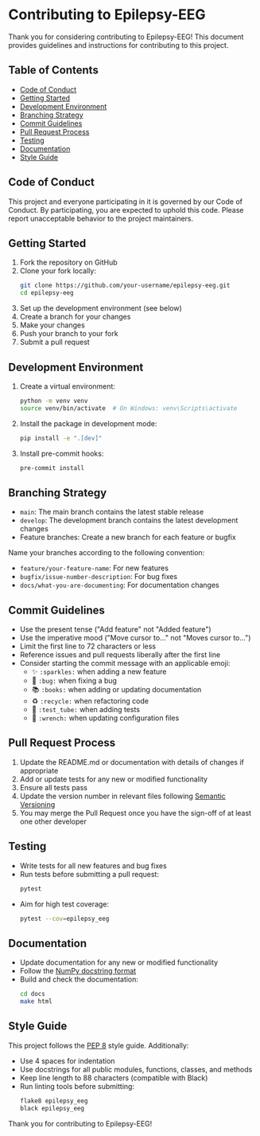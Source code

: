 # Contributing to Epilepsy-EEG

Thank you for considering contributing to Epilepsy-EEG! This document provides guidelines and instructions for contributing to this project.

## Table of Contents

- [Code of Conduct](#code-of-conduct)
- [Getting Started](#getting-started)
- [Development Environment](#development-environment)
- [Branching Strategy](#branching-strategy)
- [Commit Guidelines](#commit-guidelines)
- [Pull Request Process](#pull-request-process)
- [Testing](#testing)
- [Documentation](#documentation)
- [Style Guide](#style-guide)

## Code of Conduct

This project and everyone participating in it is governed by our Code of Conduct. By participating, you are expected to uphold this code. Please report unacceptable behavior to the project maintainers.

## Getting Started

1. Fork the repository on GitHub
2. Clone your fork locally:
   ```bash
   git clone https://github.com/your-username/epilepsy-eeg.git
   cd epilepsy-eeg
   ```
3. Set up the development environment (see below)
4. Create a branch for your changes
5. Make your changes
6. Push your branch to your fork
7. Submit a pull request

## Development Environment

1. Create a virtual environment:
   ```bash
   python -m venv venv
   source venv/bin/activate  # On Windows: venv\Scripts\activate
   ```

2. Install the package in development mode:
   ```bash
   pip install -e ".[dev]"
   ```

3. Install pre-commit hooks:
   ```bash
   pre-commit install
   ```

## Branching Strategy

- `main`: The main branch contains the latest stable release
- `develop`: The development branch contains the latest development changes
- Feature branches: Create a new branch for each feature or bugfix

Name your branches according to the following convention:
- `feature/your-feature-name`: For new features
- `bugfix/issue-number-description`: For bug fixes
- `docs/what-you-are-documenting`: For documentation changes

## Commit Guidelines

- Use the present tense ("Add feature" not "Added feature")
- Use the imperative mood ("Move cursor to..." not "Moves cursor to...")
- Limit the first line to 72 characters or less
- Reference issues and pull requests liberally after the first line
- Consider starting the commit message with an applicable emoji:
  - ✨ `:sparkles:` when adding a new feature
  - 🐛 `:bug:` when fixing a bug
  - 📚 `:books:` when adding or updating documentation
  - ♻️ `:recycle:` when refactoring code
  - 🧪 `:test_tube:` when adding tests
  - 🔧 `:wrench:` when updating configuration files

## Pull Request Process

1. Update the README.md or documentation with details of changes if appropriate
2. Add or update tests for any new or modified functionality
3. Ensure all tests pass
4. Update the version number in relevant files following [Semantic Versioning](https://semver.org/)
5. You may merge the Pull Request once you have the sign-off of at least one other developer

## Testing

- Write tests for all new features and bug fixes
- Run tests before submitting a pull request:
  ```bash
  pytest
  ```
- Aim for high test coverage:
  ```bash
  pytest --cov=epilepsy_eeg
  ```

## Documentation

- Update documentation for any new or modified functionality
- Follow the [NumPy docstring format](https://numpydoc.readthedocs.io/en/latest/format.html)
- Build and check the documentation:
  ```bash
  cd docs
  make html
  ```

## Style Guide

This project follows the [PEP 8](https://www.python.org/dev/peps/pep-0008/) style guide. Additionally:

- Use 4 spaces for indentation
- Use docstrings for all public modules, functions, classes, and methods
- Keep line length to 88 characters (compatible with Black)
- Run linting tools before submitting:
  ```bash
  flake8 epilepsy_eeg
  black epilepsy_eeg
  ```

Thank you for contributing to Epilepsy-EEG!
